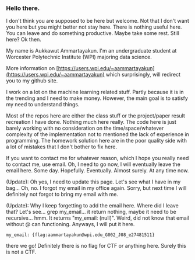 ### Hello there. 

I don't think you are supposed to be here but welcome. Not that I don't want you here but you might better not stay here. There is nothing useful here. You can leave and do something productive. Maybe take some rest. Still here? Ok then.

My name is Aukkawut Ammartayakun. I'm an undergraduate student at Worcester Polytechnic Institute (WPI) majoring data science.

More information on [https://users.wpi.edu/~aammartayakun](https://users.wpi.edu/~aammartayakun) which surprisingly, will redirect you to my github site. 

I work on a lot on the machine learning related stuff. Partly because it is in the trending and I need to make money. However, the main goal is to satisfy my need to understand things. 

Most of the repos here are either the class stuff or the project/paper result recreation I have done. Nothing much here really. The code here is just barely working with no consideration on the time/space/whatever complexity of the implementation not to mentioned the lack of experience in programming. The homework solution here are in the poor quality side with a lot of mistakes that I don't bother to fix here.

If you want to contact me for whatever reason, which I hope you really need to contact me, use email. Oh, I need to go now, I will eventually leave the email here. Some day. Hopefully. Eventually. Almost surely. At any time now. 

(Update): Oh yes, I need to update this page. Let's see what I have in my bag... Oh, no. I forgot my email in my office again. Sorry, but next time I will definitely not forgot to bring my email with me.

(Update): Why I keep forgetting to add the email here. Where did I leave that? Let's see... grep my_email... it return nothing, maybe it need to be recursive... hmm. It returns "my_email: (null)". Weird, did not know that email without @ can functioning. Anyways, I will put it here.

`my_email: {flag:aammartayakun@wpi.edu_G002_J08_e27481511}`

there we go! Definitely there is no flag for CTF or anything here. Surely this is not a CTF.


